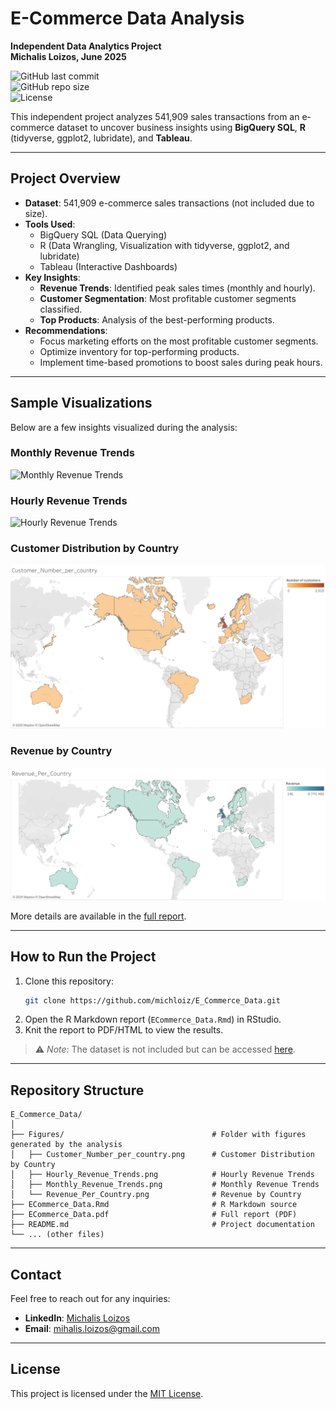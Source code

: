 # E-Commerce Data Analysis

**Independent Data Analytics Project**  
**Michalis Loizos, June 2025**

![GitHub last commit](https://img.shields.io/github/last-commit/michloiz/E_Commerce_Data)  
![GitHub repo size](https://img.shields.io/github/repo-size/michloiz/E_Commerce_Data)  
![License](https://img.shields.io/badge/license-MIT-green)

This independent project analyzes 541,909 sales transactions from an e-commerce dataset to uncover business insights using **BigQuery SQL**, **R** (tidyverse, ggplot2, lubridate), and **Tableau**.  

---

## Project Overview

- **Dataset**: 541,909 e-commerce sales transactions (not included due to size).
- **Tools Used**:  
  - BigQuery SQL (Data Querying)  
  - R (Data Wrangling, Visualization with tidyverse, ggplot2, and lubridate)  
  - Tableau (Interactive Dashboards)  
- **Key Insights**:  
  - **Revenue Trends**: Identified peak sales times (monthly and hourly).  
  - **Customer Segmentation**: Most profitable customer segments classified.  
  - **Top Products**: Analysis of the best-performing products.  
- **Recommendations**:  
  - Focus marketing efforts on the most profitable customer segments.  
  - Optimize inventory for top-performing products.  
  - Implement time-based promotions to boost sales during peak hours.

---

## Sample Visualizations

Below are a few insights visualized during the analysis:

### Monthly Revenue Trends
![Monthly Revenue Trends](Figures/Monthly_Revenue_Trends.png)

### Hourly Revenue Trends
![Hourly Revenue Trends](Figures/Hourly_Revenue_Trends.png)

### Customer Distribution by Country
![Customer Distribution by Country](Figures/Customer_Number_per_country.png)

### Revenue by Country
![Revenue by Country](Figures/Revenue_Per_Country.png)

More details are available in the [full report](E_Commerce_Report.pdf).

---

## How to Run the Project

1. Clone this repository:
   ```bash
   git clone https://github.com/michloiz/E_Commerce_Data.git
   ```
2. Open the R Markdown report (`ECommerce_Data.Rmd`) in RStudio.
3. Knit the report to PDF/HTML to view the results.

> ⚠️ *Note*: The dataset is not included but can be accessed [here](https://www.kaggle.com/datasets/carrie1/ecommerce-data).

---

## Repository Structure

```
E_Commerce_Data/
│
├── Figures/                                 # Folder with figures generated by the analysis
│   ├── Customer_Number_per_country.png      # Customer Distribution by Country
│   ├── Hourly_Revenue_Trends.png            # Hourly Revenue Trends
│   ├── Monthly_Revenue_Trends.png           # Monthly Revenue Trends
│   └── Revenue_Per_Country.png              # Revenue by Country
├── ECommerce_Data.Rmd                       # R Markdown source
├── ECommerce_Data.pdf                       # Full report (PDF)
├── README.md                                # Project documentation
└── ... (other files)
```

---

## Contact

Feel free to reach out for any inquiries:

- **LinkedIn**: [Michalis Loizos](https://www.linkedin.com/in/michalis-loizos/)  
- **Email**: [mihalis.loizos@gmail.com](mailto:mihalis.loizos@gmail.com)

---

## License

This project is licensed under the [MIT License](LICENSE).
